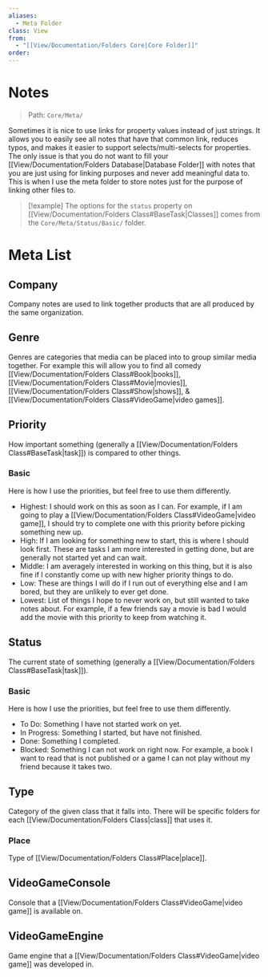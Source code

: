 ```yaml
---
aliases:
  - Meta Folder
class: View
from:
  - "[[View/Documentation/Folders Core|Core Folder]]"
order:
---
```

# Notes

> Path: `Core/Meta/`

Sometimes it is nice to use links for property values instead of just strings. It allows you to easily see all notes that have that common link, reduces typos, and makes it easier to support selects/multi-selects for properties. The only issue is that you do not want to fill your [[View/Documentation/Folders Database|Database Folder]] with notes that you are just using for linking purposes and never add meaningful data to. This is when I use the meta folder to store notes just for the purpose of linking other files to.

> [!example]
> The options for the `status` property on [[View/Documentation/Folders Class#BaseTask|Classes]] comes from the `Core/Meta/Status/Basic/` folder.

# Meta List

## Company

Company notes are used to link together products that are all produced by the same organization.

## Genre

Genres are categories that media can be placed into to group similar media together. For example this will allow you to find all comedy [[View/Documentation/Folders Class#Book|books]], [[View/Documentation/Folders Class#Movie|movies]], [[View/Documentation/Folders Class#Show|shows]], & [[View/Documentation/Folders Class#VideoGame|video games]].

## Priority

How important something (generally a [[View/Documentation/Folders Class#BaseTask|task]]) is compared to other things.

### Basic

Here is how I use the priorities, but feel free to use them differently.
- Highest: I should work on  this as soon as I can. For example, if I am going to play a [[View/Documentation/Folders Class#VideoGame|video game]], I should try to complete one with this priority before picking something new up.
- High: If I am looking for something new to start, this is where I should look first. These are tasks I am more interested in getting done, but are generally not started yet and can wait.
- Middle: I am averagely interested in working on this thing, but it is also fine if I constantly come up with new higher priority things to do.
- Low: These are things I will do if I run out of everything else and I am bored, but they are unlikely to ever get done.
- Lowest: List of things I hope to never work on, but still wanted to take notes about. For example, if a few friends say a movie is bad I would add the movie with this priority to keep from watching it.

## Status

The current state of something  (generally a [[View/Documentation/Folders Class#BaseTask|task]]).

### Basic

Here is how I use the priorities, but feel free to use them differently.
- To Do: Something I have not started work on yet.
- In Progress: Something I started, but have not finished.
- Done: Something I completed.
- Blocked: Something I can not work on right now. For example, a book I want to read that is not published or a game I can not play without my friend because it takes two.

## Type

Category of the given class that it falls into. There will be specific folders for each [[View/Documentation/Folders Class|class]] that uses it.

### Place

Type of [[View/Documentation/Folders Class#Place|place]].

## VideoGameConsole

Console that a [[View/Documentation/Folders Class#VideoGame|video game]] is available on.

## VideoGameEngine

Game engine that a [[View/Documentation/Folders Class#VideoGame|video game]] was developed in.
